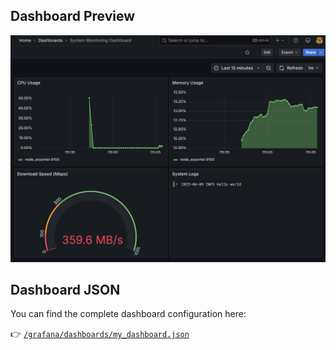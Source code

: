 ## Dashboard Preview

![Dashboard Preview](image.png)

## Dashboard JSON

You can find the complete dashboard configuration here:

👉 [`/grafana/dashboards/my_dashboard.json`](./grafana/dashboards/my_dashboard.json)